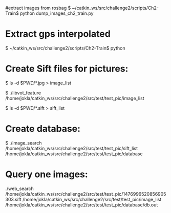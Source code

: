 #extract images from rosbag
$ ~/catkin_ws/src/challenge2/scripts/Ch2-Train$ python dump_images_ch2_train.py

# Extract gps interpolated
$ ~/catkin_ws/src/challenge2/scripts/Ch2-Train$ python 


# Create Sift files for pictures:
$ ls -d $PWD/*.jpg > image_list

$ ./libvot_feature /home/jokla/catkin_ws/src/challenge2/src/test/test_pic/image_list

$ ls -d $PWD/*.sift > sift_list

# Create database:
$ ./image_search /home/jokla/catkin_ws/src/challenge2/src/test/test_pic/sift_list /home/jokla/catkin_ws/src/challenge2/src/test/test_pic/database

# Query one images:
./web_search /home/jokla/catkin_ws/src/challenge2/src/test/test_pic/1476996520856905303.sift /home/jokla/catkin_ws/src/challenge2/src/test/test_pic/image_list /home/jokla/catkin_ws/src/challenge2/src/test/test_pic/database/db.out
